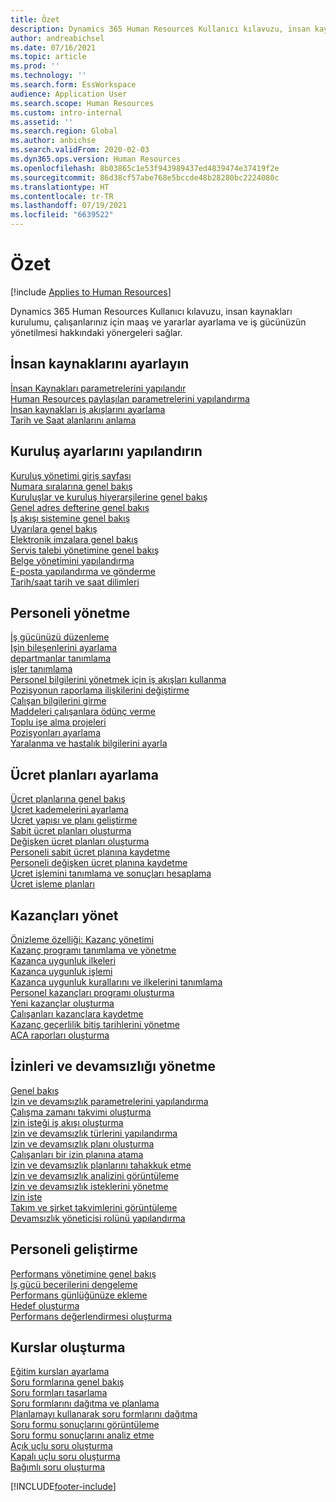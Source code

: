 ```yaml
---
title: Özet
description: Dynamics 365 Human Resources Kullanıcı kılavuzu, insan kaynakları kurulumu, çalışanlarınız için maaş ve yararlar ayarlama ve iş gücünüzün yönetilmesi hakkındaki yönergeleri sağlar.
author: andreabichsel
ms.date: 07/16/2021
ms.topic: article
ms.prod: ''
ms.technology: ''
ms.search.form: EssWorkspace
audience: Application User
ms.search.scope: Human Resources
ms.custom: intro-internal
ms.assetid: ''
ms.search.region: Global
ms.author: anbichse
ms.search.validFrom: 2020-02-03
ms.dyn365.ops.version: Human Resources
ms.openlocfilehash: 8b03865c1e53f943989437ed4839474e37419f2e
ms.sourcegitcommit: 86d38cf57abe768e5bccde48b28280bc2224080c
ms.translationtype: HT
ms.contentlocale: tr-TR
ms.lasthandoff: 07/19/2021
ms.locfileid: "6639522"
---
```

# <a name="overview"></a>Özet

[!include [Applies to Human Resources](../includes/applies-to-hr.md)]

Dynamics 365 Human Resources Kullanıcı kılavuzu, insan kaynakları kurulumu, çalışanlarınız için maaş ve yararlar ayarlama ve iş gücünüzün yönetilmesi hakkındaki yönergeleri sağlar.

## <a name="set-up-human-resources"></a>İnsan kaynaklarını ayarlayın

[İnsan Kaynakları parametrelerini yapılandır](hr-setup-parameters.md)</br>
[Human Resources paylaşılan parametrelerini yapılandırma](hr-setup-shared-parameters.md)</br>
[İnsan kaynakları iş akışlarını ayarlama](./hr-workflow-manage-employee-information.md)</br>
[Tarih ve Saat alanlarını anlama](hr-setup-date-time-fields.md)</br>

## <a name="configure-organization-settings"></a>Kuruluş ayarlarını yapılandırın

[Kuruluş yönetimi giriş sayfası](../fin-ops-core/fin-ops/organization-administration/organization-administration-home-page.md?toc=/dynamics365/human-resources/toc.json)</br>
[Numara sıralarına genel bakış](../fin-ops-core/fin-ops/organization-administration/number-sequence-overview.md?toc=/dynamics365/human-resources/toc.json)</br>
[Kuruluşlar ve kuruluş hiyerarşilerine genel bakış](../fin-ops-core/fin-ops/organization-administration/organizations-organizational-hierarchies.md?toc=/dynamics365/human-resources/toc.json)</br>
[Genel adres defterine genel bakış](../fin-ops-core/fin-ops/organization-administration/overview-global-address-book.md?toc=/dynamics365/human-resources/toc.json)</br>
[İş akışı sistemine genel bakış](../fin-ops-core/fin-ops/organization-administration/overview-workflow-system.md?toc=/dynamics365/human-resources/toc.json)</br>
[Uyarılara genel bakış](../fin-ops-core/fin-ops/get-started/alerts-overview.md?toc=/dynamics365/human-resources/toc.json)</br>
[Elektronik imzalara genel bakış](../fin-ops-core/fin-ops/organization-administration/electronic-signature-overview.md?toc=/dynamics365/human-resources/toc.json)</br>
[Servis talebi yönetimine genel bakış](../fin-ops-core/fin-ops/organization-administration/cases.md?toc=/dynamics365/human-resources/toc.json)</br>
[Belge yönetimini yapılandırma](../fin-ops-core/fin-ops/organization-administration/configure-document-management.md?toc=/dynamics365/human-resources/toc.json)</br>
[E-posta yapılandırma ve gönderme](../fin-ops-core/fin-ops/organization-administration/configure-email.md?toc=/dynamics365/human-resources/toc.json)</br>
[Tarih/saat tarih ve saat dilimleri](../fin-ops-core/fin-ops/organization-administration/date-time-zones.md?toc=/dynamics365/human-resources/toc.json)</br>

## <a name="manage-personnel"></a>Personeli yönetme

[İş gücünüzü düzenleme](hr-personnel-departments-jobs-positions.md)</br>
[İşin bileşenlerini ayarlama](hr-personnel-jobs.md)</br>
[departmanlar tanımlama](hr-personnel-define-departments.md)</br>
[işler tanımlama](hr-personnel-define-jobs.md)</br>
[Personel bilgilerini yönetmek için iş akışları kullanma](hr-workflow-manage-employee-information.md)</br>
[Pozisyonun raporlama ilişkilerini değiştirme](hr-personnel-modify-reporting-relationships-position.md)</br>
[Çalışan bilgilerini girme](hr-personnel-enter-worker-information.md)</br>
[Maddeleri çalışanlara ödünç verme](hr-personnel-loan-item-worker.md)</br>
[Toplu işe alma projeleri](hr-personnel-mass-hire-projects.md)</br>
[Pozisyonları ayarlama](hr-personnel-set-up-positions.md)</br>
[Yaralanma ve hastalık bilgilerini ayarla](hr-personnel-set-up-injury-illness-information.md)</br>

## <a name="set-up-compensation-plans"></a>Ücret planları ayarlama

[Ücret planlarına genel bakış](hr-compensation-overview.md)</br>
[Ücret kademelerini ayarlama](hr-compensation-grids.md)</br>
[Ücret yapısı ve planı geliştirme](hr-compensation-structure.md)</br>
[Sabit ücret planları oluşturma](hr-compensation-fixed-plans.md)</br>
[Değişken ücret planları oluşturma](hr-compensation-variable-plans.md)</br>
[Personeli sabit ücret planına kaydetme](hr-compensation-enroll-employees-fixed.md)</br>
[Personeli değişken ücret planına kaydetme](hr-compensation-enroll-employees-variable.md)</br>
[Ücret işlemini tanımlama ve sonuçları hesaplama](hr-compensation-define-process.md)</br>
[Ücret işleme planları](hr-compensation-process.md)</br>

## <a name="manage-benefits"></a>Kazançları yönet

[Önizleme özelliği: Kazanç yönetimi](hr-benefits-management-overview.md)</br>
[Kazanç programı tanımlama ve yönetme](hr-benefits-manage-program.md)</br>
[Kazanca uygunluk ilkeleri](hr-benefits-eligibility-policies.md)</br>
[Kazanca uygunluk işlemi](hr-benefits-eligibility-process.md)</br>
[Kazanca uygunluk kurallarını ve ilkelerini tanımlama](hr-benefits-define-eligibility-rules.md)</br>
[Personel kazançları programı oluşturma](hr-benefits-deliver-employee-benefits-program.md)</br>
[Yeni kazançlar oluşturma](hr-benefits-create.md)</br>
[Çalışanları kazançlara kaydetme](hr-benefits-enroll-workers.md)</br>
[Kazanç geçerlilik bitiş tarihlerini yönetme](hr-benefits-expiration-dates.md)</br>
[ACA raporları oluşturma](hr-benefits-aca-reports.md)</br>

## <a name="manage-leave-and-absence"></a>İzinleri ve devamsızlığı yönetme

[Genel bakış](hr-leave-and-absence-overview.md)</br>
[İzin ve devamsızlık parametrelerini yapılandırma](hr-leave-and-absence-parameters.md)</br>
[Çalışma zamanı takvimi oluşturma](hr-leave-and-absence-working-time-calendar.md)</br>
[İzin isteği iş akışı oluşturma](hr-leave-and-absence-workflow.md)</br>
[İzin ve devamsızlık türlerini yapılandırma](hr-leave-and-absence-types.md)</br>
[İzin ve devamsızlık planı oluşturma](hr-leave-and-absence-plans.md)</br>
[Çalışanları bir izin planına atama](hr-leave-and-absence-enroll.md)</br>
[İzin ve devamsızlık planlarını tahakkuk etme](hr-leave-and-absence-accrue.md)</br>
[İzin ve devamsızlık analizini görüntüleme](hr-leave-and-absence-analytics.md)</br>
[İzin ve devamsızlık isteklerini yönetme](hr-employee-self-service-manage-requests.md)</br>
[İzin iste](hr-employee-self-service-request-time-off.md)</br>
[Takım ve şirket takvimlerini görüntüleme](hr-employee-self-service-calendar.md)</br>
[Devamsızlık yöneticisi rolünü yapılandırma](hr-configure-absence-manager.md)</br>

## <a name="develop-employees"></a>Personeli geliştirme

[Performans yönetimine genel bakış](hr-develop-performance-management-overview.md)</br>
[İş gücü becerilerini dengeleme](hr-develop-skills.md)</br>
[Performans günlüğünüze ekleme](hr-develop-add-performance-journal.md)</br>
[Hedef oluşturma](hr-develop-create-goal.md)</br>
[Performans değerlendirmesi oluşturma](hr-develop-create-performance-review.md)</br>

## <a name="create-courses"></a>Kurslar oluşturma

[Eğitim kursları ayarlama](hr-learning-courses.md)</br>
[Soru formlarına genel bakış](hr-learning-questionnaires.md)</br>
[Soru formları tasarlama](hr-learning-design-questionnaires.md)</br>
[Soru formlarını dağıtma ve planlama](hr-learning-distribute-questionnaires.md)</br>
[Planlamayı kullanarak soru formlarını dağıtma](hr-learning-distribute-questionnaires-scheduling.md)</br>
[Soru formu sonuçlarını görüntüleme](hr-learning-evaluate-questionnaire-results.md)</br>
[Soru formu sonuçlarını analiz etme](hr-learning-analyze-questionnaire-results.md)</br>
[Açık uçlu soru oluşturma](hr-learning-create-open-ended-question.md)</br>
[Kapalı uçlu soru oluşturma](hr-learning-create-closed-ended-question.md)</br>
[Bağımlı soru oluşturma](hr-learning-depending-question.md)</br>





[!INCLUDE[footer-include](../includes/footer-banner.md)]
